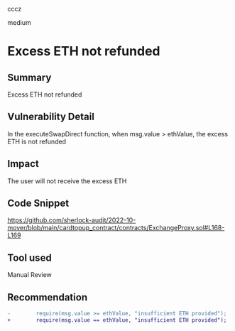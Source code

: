 cccz

medium

# Excess ETH not refunded

## Summary
Excess ETH not refunded
## Vulnerability Detail
In the executeSwapDirect function, when msg.value > ethValue, the excess ETH is not refunded
## Impact
The user will not receive the excess ETH 
## Code Snippet
https://github.com/sherlock-audit/2022-10-mover/blob/main/cardtopup_contract/contracts/ExchangeProxy.sol#L168-L169
## Tool used

Manual Review

## Recommendation

```diff
-        require(msg.value >= ethValue, "insufficient ETH provided");
+        require(msg.value == ethValue, "insufficient ETH provided");

```